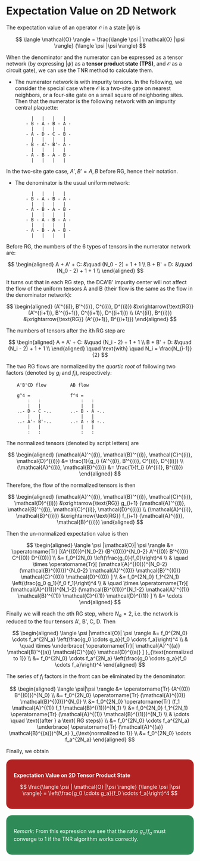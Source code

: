 <style>
    .remark {
        border-radius: 15px;
        padding: 20px;
        background-color: SeaGreen;
        color: White;
    }
    .result {
        border-radius: 15px;
        padding: 20px;
        background-color: FireBrick;
        color: White;
    }
</style>

# Expectation Value on 2D Network

The expectation value of an operator $\mathcal{O}$ in a state $|\psi\rangle$ is

$$
\langle \mathcal{O} \rangle
= \frac{\langle \psi | \mathcal{O} |\psi \rangle}
{\langle \psi |\psi \rangle}
$$

When the denominator and the numerator can be expressed as a tensor network (by expressing $|\psi\rangle$ as a **tensor product state (TPS)**, and $\mathcal{O}$ as a circuit gate), we can use the TNR method to calculate them. 

- The numerator network is with impurity tensors. In the following, we consider the special case where $\mathcal{O}$ is a two-site gate on nearest neighbors, or a four-site gate on a small square of neighboring sites. Then that the numerator is the following network with an impurity central plaquette:

    ```
          |   |   |   |  
        - B - A - B - A -
          |   |   |   |
        - A - D - C - B -
          |   |   |   |  
        - B - A'- B'- A -
          |   |   |   |
        - A - B - A - B -
          |   |   |   |  
    ```

In the two-site gate case, $A', B' = A, B$ before RG, hence their notation. 

- The denominator is the usual uniform network:
    
    ```
          |   |   |   |  
        - B - A - B - A -
          |   |   |   |
        - A - B - A - B -
          |   |   |   |  
        - B - A - B - A -
          |   |   |   |
        - A - B - A - B -
          |   |   |   |  
    ```

Before RG, the numbers of the 6 types of tensors in the numerator network are:

$$
\begin{aligned}
    A + A' + C: &\quad (N_0 - 2) + 1 + 1 \\
    B + B' + D: &\quad (N_0 - 2) + 1 + 1 \\
\end{aligned}
$$

It turns out that in each RG step, the DCA'B' impurity center will not affect the flow of the uniform tensors A and B (their flow is the same as the flow in the denominator network):

$$
\begin{aligned}
    (A'^{(i)}, B'^{(i)}, C^{(i)}, D^{(i)})
    &\xrightarrow{\text{RG}}
    (A'^{(i+1)}, B'^{(i+1)}, C^{(i+1)}, D^{(i+1)})
    \\
    (A^{(i)}, B^{(i)})
    &\xrightarrow{\text{RG}}
    (A^{(i+1)}, B^{(i+1)})
\end{aligned}
$$

The numbers of tensors after the $i$th RG step are

$$
\begin{aligned}
    A + A' + C: &\quad (N_i - 2) + 1 + 1 \\
    B + B' + D: &\quad (N_i - 2) + 1 + 1 \\
\end{aligned} \quad \text{with} \quad
N_i = \frac{N_{i-1}}{2}
$$

The two RG flows are normalized by the *quartic root* of following two factors (denoted by $g_i$ and $f_i$), respectively:

```
    A'B'CD flow         AB flow

    g^4 =               f^4 = 
        :   :               :   :
        |   |               |   |
    ..- D - C -..       ..- B - A -..
        |   |               |   |
    ..- A'- B'-..       ..- A - B -..
        |   |               |   |
        :   :               :   :
```

The normalized tensors (denoted by script letters) are

$$
\begin{aligned}
    (\mathcal{A}'^{(i)}, \mathcal{B}'^{(i)}, 
    \mathcal{C}^{(i)}, \mathcal{D}^{(i)})
    &= \frac{1}{g_i} (A'^{(i)}, B'^{(i)}, C^{(i)}, D^{(i)})
    \\
    (\mathcal{A}^{(i)}, \mathcal{B}^{(i)})
    &= \frac{1}{f_i} (A^{(i)}, B^{(i)})
\end{aligned}
$$

Therefore, the flow of the normalized tensors is then

$$
\begin{aligned}
    (\mathcal{A}'^{(i)}, \mathcal{B}'^{(i)}, 
    \mathcal{C}^{(i)}, \mathcal{D}^{(i)})
    &\xrightarrow{\text{RG}} g_{i+1}
    (\mathcal{A}'^{(i)}, \mathcal{B}'^{(i)}, 
    \mathcal{C}^{(i)}, \mathcal{D}^{(i)})
    \\
    (\mathcal{A}^{(i)}, \mathcal{B}^{(i)})
    &\xrightarrow{\text{RG}} f_{i+1}
    (\mathcal{A}^{(i)}, \mathcal{B}^{(i)})
\end{aligned}
$$

Then the un-normalized expectation value is then

$$
\begin{aligned}
    \langle \psi |\mathcal{O}| \psi \rangle 
    &= \operatorname{Tr} [(A^{(0)})^{N_0-2} (B^{(0)})^{N_0-2}
    A'^{(0)} B'^{(0)} C^{(0)} D^{(0)}]
    \\
    &= f_0^{2N_0} \left(\frac{g_0}{f_0}\right)^4 
    \\ & \quad \times
    \operatorname{Tr}[
        (\mathcal{A}^{(0)})^{N_0-2} (\mathcal{B}^{(0)})^{N_0-2}
        \mathcal{A}'^{(0)} \mathcal{B}'^{(0)} 
        \mathcal{C}^{(0)} \mathcal{D}^{(0)}
    ]
    \\
    &= f_0^{2N_0} f_1^{2N_1} \left(\frac{g_0 g_1}{f_0 f_1}\right)^4 
    \\ & \quad \times
    \operatorname{Tr}[
        (\mathcal{A}^{(1)})^{N_1-2} (\mathcal{B}^{(1)})^{N_1-2}
        \mathcal{A}'^{(1)} \mathcal{B}'^{(1)} 
        \mathcal{C}^{(1)} \mathcal{D}^{(1)}
    ]
    \\ &= \cdots
\end{aligned}
$$

Finally we will reach the $a$th RG step, where $N_a = 2$, i.e. the network is reduced to the four tensors A', B', C, D. Then

$$
\begin{aligned}
    \langle \psi |\mathcal{O}| \psi \rangle 
    &= f_0^{2N_0} \cdots f_a^{2N_a} 
    \left(\frac{g_0 \cdots g_a}{f_0 \cdots f_a}\right)^4 
    \\ & \quad \times
    \underbrace{
        \operatorname{Tr}[
            \mathcal{A}'^{(a)} \mathcal{B}'^{(a)} 
            \mathcal{C}^{(a)} \mathcal{D}^{(a)}
        ]
    }_{\text{normalized to 1}}
    \\ 
    &= f_0^{2N_0} \cdots f_a^{2N_a} 
    \left(\frac{g_0 \cdots g_a}{f_0 \cdots f_a}\right)^4 
\end{aligned}
$$

The series of $f_i$ factors in the front can be eliminated by the denominator:

$$
\begin{aligned}
    \langle \psi|\psi \rangle 
    &= \operatorname{Tr} (A^{(0)} B^{(0)})^{N_0}
    \\
    &= f_0^{2N_0} 
    \operatorname{Tr} (\mathcal{A}^{(0)} \mathcal{B}^{(0)})^{N_0}
    \\
    &= f_0^{2N_0}
    \operatorname{Tr} (f_1 \mathcal{A}^{(1)} f_1 \mathcal{B}^{(1)})^{N_1}
    \\
    &= f_0^{2N_0} f_1^{2N_1}
    \operatorname{Tr} (\mathcal{A}^{(1)} \mathcal{B}^{(1)})^{N_1}
    \\
    & \cdots \quad \text{(after } a \text{ RG steps)}
    \\
    &= f_0^{2N_0} \cdots f_a^{2N_a}
    \underbrace{
        \operatorname{Tr} 
        (\mathcal{A}^{(a)} \mathcal{B}^{(a)})^{N_a}
    }_{\text{normalized to 1}}
    \\
    &= f_0^{2N_0} \cdots f_a^{2N_a}
\end{aligned}
$$

Finally, we obtain

<div class="result">

**Expectation Value on 2D Tensor Product State**

$$
\frac{\langle \psi | \mathcal{O} |\psi \rangle}
{\langle \psi |\psi \rangle}
= \left(\frac{g_0 \cdots g_a}{f_0 \cdots f_a}\right)^4 
$$

</div><br>

<div class="remark">

*Remark*: From this expression we see that the ratio $g_a / f_a$ must converge to 1 if the TNR algorithm works correctly. 

</div><br>
